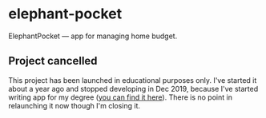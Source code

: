 # elephant-pocket

ElephantPocket — app for managing home budget.

## Project cancelled

This project has been launched in educational purposes only. I've started it about a year ago and stopped developing in Dec 2019, because I've started writing app for my degree ([you can find it here](https://github.com/jatanski)). There is no point in relaunching it now though I'm closing it.
